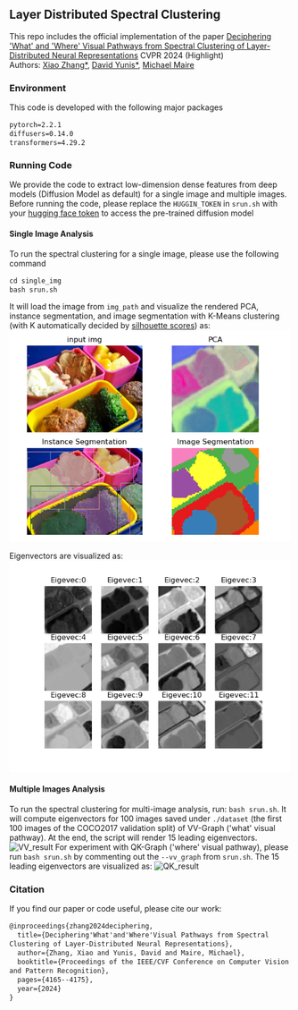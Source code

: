## Layer Distributed Spectral Clustering
This repo includes the official implementation of the paper [Deciphering 'What' and 'Where' Visual Pathways from Spectral Clustering of Layer-Distributed Neural Representations](https://sites.google.com/uchicago.edu/distributed-spectral-cluster/home) CVPR 2024 (Highlight)  
Authors: [Xiao Zhang*](https://xiao7199.github.io/), [David Yunis*](https://dyunis.github.io/),  [Michael Maire](https://people.cs.uchicago.edu/~mmaire/)


### Environment
This code is developed with the following major packages
```
pytorch=2.2.1
diffusers=0.14.0
transformers=4.29.2
```


 ### Running Code
We provide the code to extract low-dimension dense features from deep models (Diffusion Model as default) for a single image and multiple images. Before running the code, please replace the `HUGGIN_TOKEN` in `srun.sh` with your [hugging face token](https://huggingface.co/docs/hub/en/security-tokens) to access the pre-trained diffusion model
 #### Single Image Analysis
 To run the spectral clustering for a single image, please use the following command
```
cd single_img
bash srun.sh
```
It will load the image from `img_path` and visualize the rendered PCA, instance segmentation, and image segmentation with K-Means clustering (with K automatically decided by [silhouette scores](https://scikit-learn.org/stable/modules/generated/sklearn.metrics.silhouette_score.html)) as:
![single_img](single_output.png)

Eigenvectors are visualized as:
![eigenvector](eigenvector.png)
 #### Multiple Images Analysis
To run the spectral clustering for multi-image analysis, run: `bash srun.sh`. It will compute eigenvectors for 100 images saved under `./dataset` (the first 100 images of the COCO2017 validation split) of VV-Graph ('what' visual pathway). At the end, the script will render 15 leading eigenvectors.
 ![VV_result](VV_result.png)
For experiment with QK-Graph ('where' visual pathway), please run `bash srun.sh` by commenting out the `--vv_graph` from `srun.sh`. The 15 leading eigenvectors are visualized as:
 ![QK_result](QK_result.png)

### Citation
If you find our paper or code useful, please cite our work:
```
@inproceedings{zhang2024deciphering,
  title={Deciphering'What'and'Where'Visual Pathways from Spectral Clustering of Layer-Distributed Neural Representations},
  author={Zhang, Xiao and Yunis, David and Maire, Michael},
  booktitle={Proceedings of the IEEE/CVF Conference on Computer Vision and Pattern Recognition},
  pages={4165--4175},
  year={2024}
}
```
